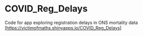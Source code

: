 # COVID_Reg_Delays
Code for app exploring registration delays in ONS mortality data<br>
[https://victimofmaths.shinyapps.io/COVID_Reg_Delays]
